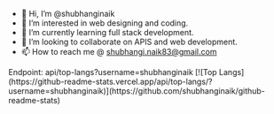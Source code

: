 - 👋 Hi, I’m @shubhanginaik
- 👀 I’m interested in web designing and coding.
- 🌱 I’m currently learning full stack development.
- 💞️ I’m looking to collaborate on APIS and web development.
- 📫 How to reach me @ shubhangi.naik83@gmail.com
<p align center>
  Endpoint: api/top-langs?username=shubhanginaik
  [![Top Langs](https://github-readme-stats.vercel.app/api/top-langs/?username=shubhanginaik)](https://github.com/shubhanginaik/github-readme-stats)

</p>
<!---
shubhanginaik/shubhanginaik is a ✨ special ✨ repository because its `README.md` (this file) appears on your GitHub profile.
You can click the Preview link to take a look at your changes.
--->

